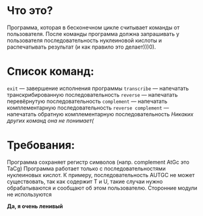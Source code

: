 # Что это?
Программа, которая в бесконечном цикле считывает команды от
пользователя. После команды программа должна запрашивать у пользователя
последовательность нуклеиновой кислоты и распечатывать результат (и как правило это делает)))0).

# Список команд:
`exit` — завершение исполнения программы
`transcribe` — напечатать транскрибированную последовательность
`reverse` — напечатать перевёрнутую последовательность
`complement` — напечатать комплементарную последовательность
`reverse complement` — напечатать обратную комплементарную последовательность
*Никаких других команд она не понимает(*

# Требования:
Программа сохраняет регистр символов (напр. complement AtGc это TaCg)
Программа работает только с последовательностями нуклеиновых кислот. К примеру, последовательность AUTGC не может существовать, так как содержит T и U, такие случаи нужно обрабатываются и сообщают об этом пользователю.
Сторонние модули не используются

**Да, я очень ленивый**
